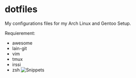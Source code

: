 # dotfiles
My configurations files for my Arch Linux and Gentoo Setup.

Requierement:
* awesome
* lain-git
* vim
* tmux
* irssi
* zsh
![Snippets](https://raw.githubusercontent.com/seytz/dotfiles/master/screen/bbb.png)
